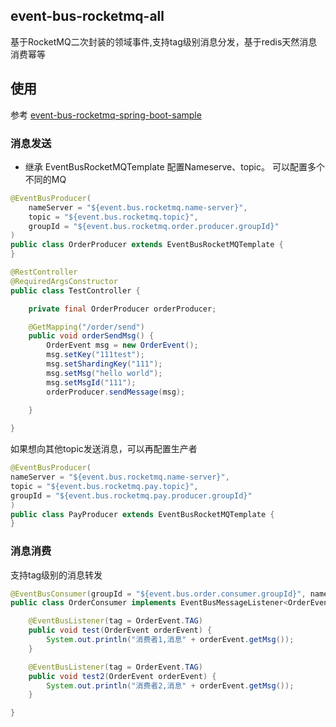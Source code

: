 ## event-bus-rocketmq-all
基于RocketMQ二次封装的领域事件,支持tag级别消息分发，基于redis天然消息消费幂等

## 使用

参考 [event-bus-rocketmq-spring-boot-sample](event-bus-rocketmq-spring-boot-samples%2Fevent-bus-rocketmq-spring-boot-sample)

### 消息发送

- 继承 EventBusRocketMQTemplate 配置Nameserve、topic。 可以配置多个不同的MQ
```java
@EventBusProducer(
    nameServer = "${event.bus.rocketmq.name-server}",
    topic = "${event.bus.rocketmq.topic}",
    groupId = "${event.bus.rocketmq.order.producer.groupId}"
)
public class OrderProducer extends EventBusRocketMQTemplate {
}
```

```java
@RestController
@RequiredArgsConstructor
public class TestController {

    private final OrderProducer orderProducer;

    @GetMapping("/order/send")
    public void orderSendMsg() {
        OrderEvent msg = new OrderEvent();
        msg.setKey("111test");
        msg.setShardingKey("111");
        msg.setMsg("hello world");
        msg.setMsgId("111");
        orderProducer.sendMessage(msg);

    }
    
}
```

如果想向其他topic发送消息，可以再配置生产者
```java
@EventBusProducer(
nameServer = "${event.bus.rocketmq.name-server}",
topic = "${event.bus.rocketmq.pay.topic}",
groupId = "${event.bus.rocketmq.pay.producer.groupId}"
)
public class PayProducer extends EventBusRocketMQTemplate {
}
```

### 消息消费

支持tag级别的消息转发
```java
@EventBusConsumer(groupId = "${event.bus.order.consumer.groupId}", nameServer = "${event.bus.order.nameServer}", topic = "$event.bus.order.topic}")
public class OrderConsumer implements EventBusMessageListener<OrderEvent> {

    @EventBusListener(tag = OrderEvent.TAG)
    public void test(OrderEvent orderEvent) {
        System.out.println("消费者1,消息" + orderEvent.getMsg());
    }

    @EventBusListener(tag = OrderEvent.TAG)
    public void test2(OrderEvent orderEvent) {
        System.out.println("消费者2,消息" + orderEvent.getMsg());
    }

}
```

